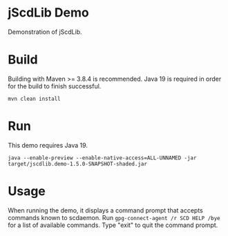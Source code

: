 # jScdLib Demo
Demonstration of jScdLib.

# Build
Building with Maven >= 3.8.4 is recommended. Java 19 is required in order for the build to finish successful.  
  
`mvn clean install`

# Run
This demo requires Java 19.  

```
java --enable-preview --enable-native-access=ALL-UNNAMED -jar target/jscdlib.demo-1.5.0-SNAPSHOT-shaded.jar
```

# Usage
When running the demo, it displays a command prompt that accepts commands known to scdaemon. Run ```gpg-connect-agent /r SCD HELP /bye``` for a list of available commands. Type "exit" to quit the command prompt.
